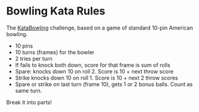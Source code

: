 # Bowling Kata Rules

The [KataBowling](http://codingdojo.org/cgi-bin/wiki.pl?KataBowling) challenge, based on a game of standard 10-pin American bowling.

* 10 pins
* 10 turns (frames) for the bowler
* 2 tries per turn
* If fails to knock both down, score for that frame is sum of rolls
* Spare: knocks down 10 on roll 2. Score is 10 + next throw score
* Strike knocks down 10 on roll 1. Score is 10 + next 2 throw scores
* Spare or strike on last turn (frame 10), gets 1 or 2 bonus balls. Count as same turn.

Break it into parts!